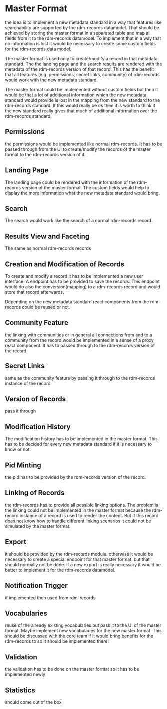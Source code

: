 # Master Format

the idea is to implement a new metadata standard in a way that features like
searchability are supported by the rdm-records datamodel. That should be
achieved by storing the master format in a separated table and map all fields
from it to the rdm-records datamodel. To implement that in a way that no
information is lost it would be necessary to create some custom fields for the
rdm-records data model.

The master format is used only to create/modify a record in that metadata
standard. The the landing page and the search results are rendered with the
metadata of the rdm-records version of that record. This has the benefit that
all features (e.g. permissions, secret links, community) of rdm-records would
work with the new metadata standard.

The master format could be implemented without custom fields but then it would
be that a lot of additional information which the new metadata standard would
provide is lost in the mapping from the new standard to the rdm-records
standard. If this would really be ok then it is worth to think if the new
standard really gives that much of additional information over the rdm-records
standard.

## Permissions
the permissions would be implemented like normal rdm-records. It has to be
passed through from the UI to create/modify the records of the master format to the
rdm-records version of it.

## Landing Page
The landing page could be rendered with the information of the rdm-records
version of the master format. The custom fields would help to display the more
information what the new metadata standard would bring.

## Search
The search would work like the search of a normal rdm-records record.

## Results View and Faceting
The same as normal rdm-records records

## Creation and Modification of Records
To create and modify a record it has to be implemented a new user interface. A
endpoint has to be provided to save the records. This endpoint would do also the
conversion(mapping) to a rdm-records record and would store that record
afterwards.

Depending on the new metadata standard react components from the rdm-records
could be reused or not.

## Community Feature
the linking with communities or in general all connections from and to a
community from the record would be implemented in a sense of a proxy react
component. It has to passed through to the rdm-records version of the record.

## Secret Links
same as the community feature by passing it through to the rdm-records instance
of the record

## Version of Records
pass it through

## Modification History
The modification history has to be implemented in the master format. This has to
be decided for every new metadata standard if it is necessary to know or not.

## Pid Minting
the pid has to be provided by the rdm-records version of the record.

## Linking of Records
the rdm-records has to provide all possible linking options. The problem is the
linking could not be implemented in the master format because the rdm-record
instance of a record is used to render the content. But if this record does not
know how to handle different linking scenarios it could not be simulated by the
master format.

## Export
it should be provided by the rdm-records module. otherwise it would be necessary
to create a special endpoint for that master format. but that should normally
not be done. if a new export is really necessary it would be better to implement
it for the rdm-records datamodel.

## Notification Trigger
if implemented then used from rdm-records

## Vocabularies
reuse of the already existing vocabularies but pass it to the UI of the master
format. Maybe implement new vocabularies for the new master format. This should
be discussed with the core team if it would bring benefits for the rdm-records
to so it should be implemented there!

## Validation
the validation has to be done on the master format so it has to be implemented
newly

## Statistics
should come out of the box
